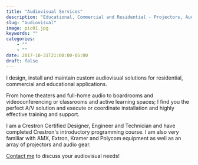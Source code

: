 ```yaml
---
title: "Audiovisual Services"
description: "Educational, Commercial and Residential - Projectors, Audio, Control Systems - Crestron, AMX, Extron, Kramer"
slug: "audiovisual"
image: pic01.jpg
keywords: ""
categories: 
    - ""
    - ""
date: 2017-10-31T21:00:00-05:00
draft: false
---
```


I design, install and maintain custom audiovisual solutions for residential, commercial and educational applications.

From home theaters and full-home audio to boardrooms and videoconferencing or classrooms and active learning spaces; I find you the perfect A/V solution and execute or coordinate installation and highly effective training and support.

I am a Crestron Certified Designer, Engineer and Technician and have completed Crestron's introductory programming course. I am also very familiar with AMX, Extron, Kramer and Polycom equipment as well as an array of projectors and audio gear.

[Contact me](/#contact) to discuss your audiovisual needs!